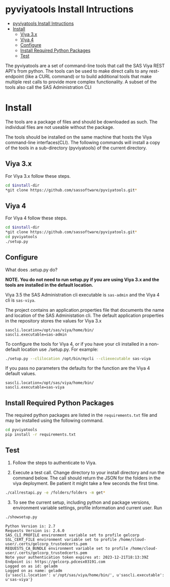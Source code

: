 # pyviyatools Install Intructions

- [pyviyatools Install Intructions](#pyviyatools-install-intructions)
- [Install](#install)
  - [Viya 3.x](#viya-3x)
  - [Viya 4](#viya-4)
  - [Configure](#configure)
  - [Install Required Python Packages](#install-required-python-packages)
  - [Test](#test)

The  pyviyatools are a set of command-line tools that call the SAS Viya REST API's from python. The tools can be used to make direct calls to any rest-endpoint (like a CURL command) or to build additional tools that make multiple rest calls to provide more complex functionality. A subset of the tools also call the SAS Administration CLI

# Install

The tools are a package of files and should be downloaded as such. The individual files are not useable without the package.

The tools should be installed on the same machine that hosts the Viya command-line interfaces(CLI). The following commands will install a copy of the tools in a sub-directory (pyviyatools) of the current directory.

## Viya 3.x

For Viya 3.x follow these steps.

```sh
cd $install-dir
*git clone https://github.com/sassoftware/pyviyatools.git*
```

## Viya 4

For Viya 4 follow these steps.

```sh
cd $install-dir
*git clone https://github.com/sassoftware/pyviyatools.git*
cd pyviyatools
./setup.py
```

## Configure

What does .setup.py do?

**NOTE. You do not need to run setup.py if you are using Viya 3.x and the tools are installed in the default location.**

Viya 3.5 the SAS Administration cli executable is `sas-admin` and the Viya 4 cli is `sas-viya`.

The project contains an application.properties file that documents the name and location of the SAS Administation cli. The default application properties in the repository stores the values for Viya 3.x

```log
sascli.location=/opt/sas/viya/home/bin/
sascli.executable=sas-admin
```

To configure the tools for Viya 4, or if you have your cli installed in a non-default location use ./setup.py. For example:

```sh
./setup.py --clilocation /opt/bin/mycli --cliexecutable sas-viya
```

If you pass no parameters the defaults for the function are the Viya 4 default values.

```log
sascli.location=/opt/sas/viya/home/bin/
sascli.executable=sas-viya
```

## Install Required Python Packages

The required python packages are listed in the `requirements.txt` file and may be installed using the following command.

```sh
cd pyviyatools
pip install -r requirements.txt
```

## Test

1. Follow the steps to authenticate to Viya.

1. Execute a test call. Change directory to your install directory and run the command below. The call should return the JSON for the folders in the viya deployment. Be patient it might take a few seconds the first time.

```sh
./callrestapi.py -e /folders/folders -m get*
```

3. To see the current setup, including python and package versions, environment variable settings, profile information and current user. Run

```sh
./showsetup.py
```
```log
Python Version is: 2.7
Requests Version is: 2.6.0
SAS_CLI_PROFILE environment variable set to profile gelcorp
SSL_CERT_FILE environment variable set to profile /home/cloud-user/.certs/gelcorp_trustedcerts.pem
REQUESTS_CA_BUNDLE environment variable set to profile /home/cloud-user/.certs/gelcorp_trustedcerts.pem
Note your authentication token expires at: 2023-12-21T18:13:39Z
Endpoint is: https://gelcorp.pdcesx03191.com
Logged on as id: geladm
Logged on as name: geladm
{u'sascli.location': u'/opt/sas/viya/home/bin/', u'sascli.executable': u'sas-viya'}
```
